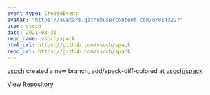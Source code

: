 ```yaml
---
event_type: CreateEvent
avatar: "https://avatars.githubusercontent.com/u/814322?"
user: vsoch
date: 2021-03-30
repo_name: vsoch/spack
html_url: https://github.com/vsoch/spack
repo_url: https://github.com/vsoch/spack
---
```


<a href='https://github.com/vsoch' target='_blank'>vsoch</a> created a new branch, add/spack-diff-colored at <a href='https://github.com/vsoch/spack' target='_blank'>vsoch/spack</a>

<a href='https://github.com/vsoch/spack' target='_blank'>View Repository</a>